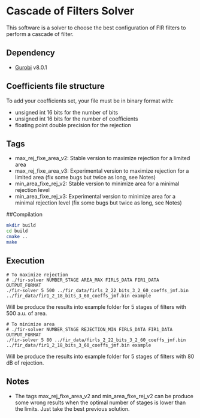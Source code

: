# Cascade of Filters Solver
This software is a solver to choose the best configuration of FIR filters to
perform a cascade of filter.

## Dependency
- [Gurobi](https://www.gurobi.com/) v8.0.1

## Coefficients file structure
To add your coefficients set, your file must be in binary format with:
- unsigned int 16 bits for the number of bits
- unsigned int 16 bits for the number of coefficients
- floating point double precision for the rejection

## Tags
- max_rej_fixe_area_v2: Stable version to maximize rejection for a limited area
- max_rej_fixe_area_v3: Experimental version to maximize rejection for a limited area (fix some bugs but twice as long, see Notes)
- min_area_fixe_rej_v2: Stable version to minimize area for a minimal rejection level
- min_area_fixe_rej_v3: Experimental version to minimize area for a minimal rejection level (fix some bugs but twice as long, see Notes)

##Compilation
```sh
mkdir build
cd build
cmake ..
make
```

## Execution
```
# To maximize rejection
# ./fir-solver NUMBER_STAGE AREA_MAX FIRLS_DATA FIR1_DATA OUTPUT_FORMAT
./fir-solver 5 500 ../fir_data/firls_2_22_bits_3_2_60_coeffs_jmf.bin ../fir_data/fir1_2_18_bits_3_60_coeffs_jmf.bin example
```
Will be produce the results into example folder for 5 stages of filters with 500 a.u. of area.


```
# To minimize area
# ./fir-solver NUMBER_STAGE REJECTION_MIN FIRLS_DATA FIR1_DATA OUTPUT_FORMAT
./fir-solver 5 80 ../fir_data/firls_2_22_bits_3_2_60_coeffs_jmf.bin ../fir_data/fir1_2_18_bits_3_60_coeffs_jmf.bin example
```
Will be produce the results into example folder for 5 stages of filters with 80 dB of rejection.

## Notes
- The tags max_rej_fixe_area_v2 and min_area_fixe_rej_v2 can be produce some wrong
results when the optimal number of stages is lower than the limits. Just take the best
previous solution.

